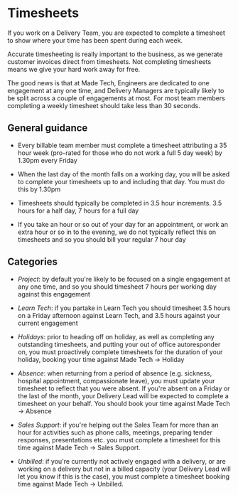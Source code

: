 # Timesheets

If you work on a Delivery Team, you are expected to complete a timesheet to show where your time has been spent during each week.

Accurate timesheeting is really important to the business, as we generate customer invoices direct from timesheets. Not completing timesheets means we give your hard work away for free.

The good news is that at Made Tech, Engineers are dedicated to one engagement at any one time, and Delivery Managers are typically likely to be split across a couple of engagements at most. For most team members completing a weekly timesheet should take less than 30 seconds.

## General guidance

- Every billable team member must complete a timesheet attributing a 35 hour week (pro-rated for those who do not work a full 5 day week) by 1.30pm every Friday

- When the last day of the month falls on a working day, you will be asked to complete your timesheets up to and including that day. You must do this by 1.30pm

- Timesheets should typically be completed in 3.5 hour increments. 3.5 hours for a half day, 7 hours for a full day

- If you take an hour or so out of your day for an appointment, or work an extra hour or so in to the evening, we do not typically reflect this on timesheets and so you should bill your regular 7 hour day


## Categories

- *Project*: by default you're likely to be focused on a single engagement at any one time, and so you should timesheet 7 hours per working day against this engagement

- *Learn Tech*: if you partake in Learn Tech you should timesheet 3.5 hours on a Friday afternoon against Learn Tech, and 3.5 hours against your current engagement

- *Holidays*: prior to heading off on holiday, as well as completing any outstanding timesheets, and putting your out of office autoresponder on, you must proactively complete timesheets for the duration of your holiday, booking your time against Made Tech -> Holiday

- *Absence*: when returning from a period of absence (e.g. sickness, hospital appointment, compassionate leave), you must update your timesheet to reflect that you were absent. If you're absent on a Friday or the last of the month, your Delivery Lead will be expected to complete a timesheet on your behalf. You should book your time against Made Tech -> Absence

- *Sales Support*: if you're helping out the Sales Team for more than an hour for activities such as phone calls, meetings, preparing tender responses, presentations etc. you must complete a timesheet for this time against Made Tech -> Sales Support.

- *Unbilled*: if you're currently not actively engaged with a delivery, or are working on a delivery but not in a billed capacity (your Delivery Lead will let you know if this is the case), you must complete a timesheet booking time against Made Tech -> Unbilled.
